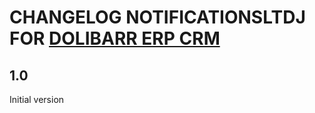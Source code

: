 # CHANGELOG NOTIFICATIONSLTDJ FOR [DOLIBARR ERP CRM](https://www.dolibarr.org)

## 1.0

Initial version
